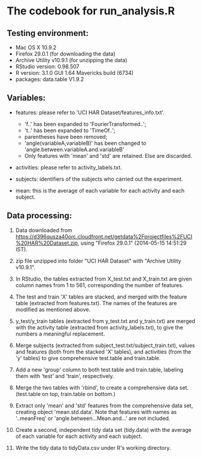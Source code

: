 # The codebook for run_analysis.R

## Testing environment:

* Mac OS X 10.9.2
* Firefox 29.0.1 (for downloading the data)
* Archive Utility v10.9.1 (for unzipping the data)
* RStudio version: 0.98.507
* R version: 3.1.0 GUI 1.64 Mavericks build (6734)
* packages: data.table V1.9.2



## Variables:

* features: please refer to 'UCI HAR Dataset/features_info.txt'. 
    * 'f..' has been expanded to 'FourierTransformed..';
    * 't..' has been expanded to 'TimeOf..';
    * parentheses have been removed;
    * 'angle(variableA,variableB)' has been changed to 'angle.between.variableA.and.variableB'
    * Only features with 'mean' and 'std' are retained. Else are discarded.
    
* activities: please refer to activity_labels.txt. 
* subjects: identifiers of the subjects who carried out the experiment.
* mean: this is the average of each variable for each activity and each subject.

## Data processing:

1. Data downloaded from https://d396qusza40orc.cloudfront.net/getdata%2Fprojectfiles%2FUCI%20HAR%20Dataset.zip, using "Firefox 29.0.1" (2014-05-15 14:51:29 IST).

2. zip file unzipped into folder "UCI HAR Dataset" with "Archive Utility v10.9.1".

3. In RStudio, the tables extracted from X_test.txt and X_train.txt are given column names from 1 to 561, corresponding the number of features.
4. The test and train 'X' tables are stacked, and merged with the feature table (extracted from features.txt). The names of the features are modified as mentioned above.
5. y_test/y_train tables (extracted from y_test.txt and y_train.txt) are merged with the activity table (extracted from activity_labels.txt), to give the numbers a meaningful replacement.
6. Merge subjects (extracted from subject_test.txt/subject_train.txt), values and features (both from the stacked 'X' tables), and activities (from the 'y' tables) to give comprehensive test.table and train.table.
7. Add a new 'group' column to both test.table and train.table, labeling them with 'test' and 'train', respectively.
8. Merge the two tables with 'rbind', to create a comprehensive data set. (test.table on top, train.table on bottom.)
9. Extract only 'mean' and 'std' features from the comprehensive data set, creating object 'mean.std.data'. Note that features with names as '..meanFreq' or 'angle.between...Mean.and...' are not included.
10. Create a second, independent tidy data set (tidy.data) with the average of each variable for each activity and each subject.
11. Write the tidy data to tidyData.csv under R's working directory.


